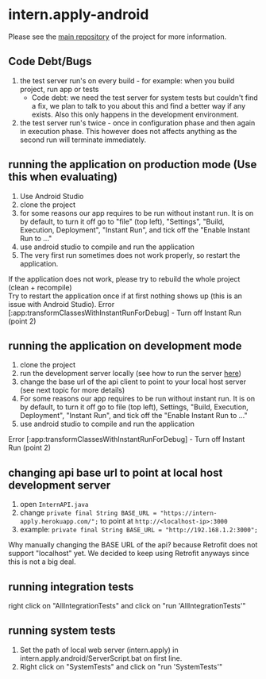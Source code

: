 # intern.apply-android

Please see the [main repository](https://github.com/DimaMukhin/intern.apply) of the project for more information.

## Code Debt/Bugs

1. the test server run's on every build - for example: when you build project, run app or tests
    - Code debt: we need the test server for system tests but couldn't find a fix, we plan to talk to you about this
     and find a better way if any exists. Also this only happens in the development environment.
2. the test server run's twice - once in configuration phase and then again in execution phase. This however does not affects anything as the second run will terminate immediately.

## running the application on production mode (Use this when evaluating)

1. Use Android Studio
2. clone the project
3. for some reasons our app requires to be run without instant run. It is on by default, to turn it off
   go to "file" (top left), "Settings", "Build, Execution, Deployment", "Instant Run", and tick off the
   "Enable Instant Run to ..."
3. use android studio to compile and run the application  
4. The very first run sometimes does not work properly, so restart the application.  

If the application does not work, please try to rebuild the whole project (clean + recompile)  
Try to restart the application once if at first nothing shows up (this is an issue with Android Studio). 
Error [:app:transformClassesWithInstantRunForDebug] - Turn off Instant Run (point 2)

## running the application on development mode

1. clone the project
2. run the development server locally (see how to run the server [here](https://github.com/DimaMukhin/intern.apply))
3. change the base url of the api client to point to your local host server (see next topic for more details)
4. For some reasons our app requires to be run without instant run. It is on by default, to turn it off
   go to file (top left), Settings, "Build, Execution, Deployment", "Instant Run", and tick off the
   "Enable Instant Run to ..."
5. use android studio to compile and run the application

Error [:app:transformClassesWithInstantRunForDebug] - Turn off Instant Run (point 2)

## changing api base url to point at local host development server

1. open `InternAPI.java`
2. change `private final String BASE_URL = "https://intern-apply.herokuapp.com/";` to point at `http://<localhost-ip>:3000`
3. example: `private final String BASE_URL = "http://192.168.1.2:3000";`  

Why manually changing the BASE URL of the api? because Retrofit does not support "localhost" yet. We decided to keep using Retrofit anyways since this is not a big deal.

## running integration tests

right click on "AllIntegrationTests" and click on "run 'AllIntegrationTests'"

## running system tests

1. Set the path of local web server (intern.apply) in intern.apply.android/ServerScript.bat on first line.
2. Right click on "SystemTests" and click on "run 'SystemTests'"
